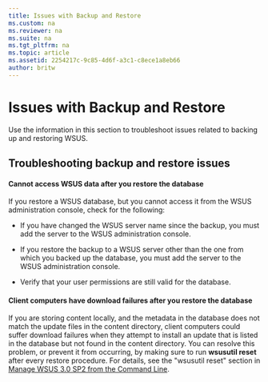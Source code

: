 ```yaml
---
title: Issues with Backup and Restore
ms.custom: na
ms.reviewer: na
ms.suite: na
ms.tgt_pltfrm: na
ms.topic: article
ms.assetid: 2254217c-9c85-4d6f-a3c1-c8ece1a8eb66
author: britw
---
```

# Issues with Backup and Restore
Use the information in this section to troubleshoot issues related to backing up and restoring WSUS.  
  
## Troubleshooting backup and restore issues  
  
#### Cannot access WSUS data after you restore the database  
If you restore a WSUS database, but you cannot access it from the WSUS administration console, check for the following:  
  
-   If you have changed the WSUS server name since the backup, you must add the server to the WSUS administration console.  
  
-   If you restore the backup to a WSUS server other than the one from which you backed up the database, you must add the server to the WSUS administration console.  
  
-   Verify that your user permissions are still valid for the database.  
  
#### Client computers have download failures after you restore the database  
If you are storing content locally, and the metadata in the database does not match the update files in the content directory, client computers could suffer download failures when they attempt to install an update that is listed in the database but not found in the content directory. You can resolve this problem, or prevent it from occurring, by making sure to run **wsusutil reset** after every restore procedure. For details, see the "wsusutil reset" section in [Manage WSUS 3.0 SP2 from the Command Line](../Topic/Manage-WSUS-3.0-SP2-from-the-Command-Line.md).  
  
